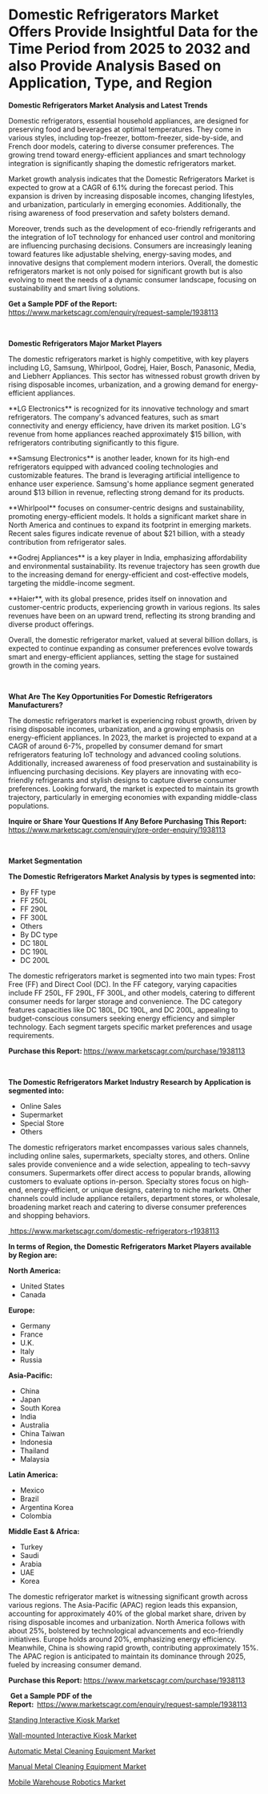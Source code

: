 <p><h1>Domestic Refrigerators Market Offers Provide Insightful Data for the Time Period from 2025 to 2032 and also Provide Analysis Based on Application, Type, and Region</h1></p><p><strong>Domestic Refrigerators Market Analysis and Latest Trends</strong></p>
<p><p>Domestic refrigerators, essential household appliances, are designed for preserving food and beverages at optimal temperatures. They come in various styles, including top-freezer, bottom-freezer, side-by-side, and French door models, catering to diverse consumer preferences. The growing trend toward energy-efficient appliances and smart technology integration is significantly shaping the domestic refrigerators market.</p><p>Market growth analysis indicates that the Domestic Refrigerators Market is expected to grow at a CAGR of 6.1% during the forecast period. This expansion is driven by increasing disposable incomes, changing lifestyles, and urbanization, particularly in emerging economies. Additionally, the rising awareness of food preservation and safety bolsters demand.</p><p>Moreover, trends such as the development of eco-friendly refrigerants and the integration of IoT technology for enhanced user control and monitoring are influencing purchasing decisions. Consumers are increasingly leaning toward features like adjustable shelving, energy-saving modes, and innovative designs that complement modern interiors. Overall, the domestic refrigerators market is not only poised for significant growth but is also evolving to meet the needs of a dynamic consumer landscape, focusing on sustainability and smart living solutions.</p></p>
<p><strong>Get a Sample PDF of the Report:&nbsp;</strong> <a href="https://www.marketscagr.com/enquiry/request-sample/1938113?utm_campaign=2039&utm_medium=2&utm_source=Github&utm_content=ia&utm_term=28022025&utm_id=domestic-refrigerators">https://www.marketscagr.com/enquiry/request-sample/1938113</a></p>
<p>&nbsp;</p>
<p><strong>Domestic Refrigerators Major Market Players</strong></p>
<p><p>The domestic refrigerators market is highly competitive, with key players including LG, Samsung, Whirlpool, Godrej, Haier, Bosch, Panasonic, Media, and Liebherr Appliances. This sector has witnessed robust growth driven by rising disposable incomes, urbanization, and a growing demand for energy-efficient appliances.</p><p>**LG Electronics** is recognized for its innovative technology and smart refrigerators. The company's advanced features, such as smart connectivity and energy efficiency, have driven its market position. LG's revenue from home appliances reached approximately $15 billion, with refrigerators contributing significantly to this figure.</p><p>**Samsung Electronics** is another leader, known for its high-end refrigerators equipped with advanced cooling technologies and customizable features. The brand is leveraging artificial intelligence to enhance user experience. Samsung's home appliance segment generated around $13 billion in revenue, reflecting strong demand for its products.</p><p>**Whirlpool** focuses on consumer-centric designs and sustainability, promoting energy-efficient models. It holds a significant market share in North America and continues to expand its footprint in emerging markets. Recent sales figures indicate revenue of about $21 billion, with a steady contribution from refrigerator sales.</p><p>**Godrej Appliances** is a key player in India, emphasizing affordability and environmental sustainability. Its revenue trajectory has seen growth due to the increasing demand for energy-efficient and cost-effective models, targeting the middle-income segment.</p><p>**Haier**, with its global presence, prides itself on innovation and customer-centric products, experiencing growth in various regions. Its sales revenues have been on an upward trend, reflecting its strong branding and diverse product offerings. </p><p>Overall, the domestic refrigerator market, valued at several billion dollars, is expected to continue expanding as consumer preferences evolve towards smart and energy-efficient appliances, setting the stage for sustained growth in the coming years.</p></p>
<p>&nbsp;</p>
<p><strong>What Are The Key Opportunities For Domestic Refrigerators Manufacturers?</strong></p>
<p><p>The domestic refrigerators market is experiencing robust growth, driven by rising disposable incomes, urbanization, and a growing emphasis on energy-efficient appliances. In 2023, the market is projected to expand at a CAGR of around 6-7%, propelled by consumer demand for smart refrigerators featuring IoT technology and advanced cooling solutions. Additionally, increased awareness of food preservation and sustainability is influencing purchasing decisions. Key players are innovating with eco-friendly refrigerants and stylish designs to capture diverse consumer preferences. Looking forward, the market is expected to maintain its growth trajectory, particularly in emerging economies with expanding middle-class populations.</p></p>
<p><strong>Inquire or Share Your Questions If Any Before Purchasing This Report:</strong> <a href="https://www.marketscagr.com/enquiry/pre-order-enquiry/1938113?utm_campaign=2039&utm_medium=2&utm_source=Github&utm_content=ia&utm_term=28022025&utm_id=domestic-refrigerators">https://www.marketscagr.com/enquiry/pre-order-enquiry/1938113</a></p>
<p>&nbsp;</p>
<p><strong>Market Segmentation</strong></p>
<p><strong>The Domestic Refrigerators Market Analysis by types is segmented into:</strong></p>
<p><ul><li>By FF type</li><li>FF 250L</li><li>FF 290L</li><li>FF 300L</li><li>Others</li><li>By DC type</li><li>DC 180L</li><li>DC 190L</li><li>DC 200L</li></ul></p>
<p><p>The domestic refrigerators market is segmented into two main types: Frost Free (FF) and Direct Cool (DC). In the FF category, varying capacities include FF 250L, FF 290L, FF 300L, and other models, catering to different consumer needs for larger storage and convenience. The DC category features capacities like DC 180L, DC 190L, and DC 200L, appealing to budget-conscious consumers seeking energy efficiency and simpler technology. Each segment targets specific market preferences and usage requirements.</p></p>
<p><strong>Purchase this Report:&nbsp;</strong><a href="https://www.marketscagr.com/purchase/1938113?utm_campaign=2039&utm_medium=2&utm_source=Github&utm_content=ia&utm_term=28022025&utm_id=domestic-refrigerators">https://www.marketscagr.com/purchase/1938113</a></p>
<p>&nbsp;</p>
<p><strong>The Domestic Refrigerators Market Industry Research by Application is segmented into:</strong></p>
<p><ul><li>Online Sales</li><li>Supermarket</li><li>Special Store</li><li>Others</li></ul></p>
<p><p>The domestic refrigerators market encompasses various sales channels, including online sales, supermarkets, specialty stores, and others. Online sales provide convenience and a wide selection, appealing to tech-savvy consumers. Supermarkets offer direct access to popular brands, allowing customers to evaluate options in-person. Specialty stores focus on high-end, energy-efficient, or unique designs, catering to niche markets. Other channels could include appliance retailers, department stores, or wholesale, broadening market reach and catering to diverse consumer preferences and shopping behaviors.</p></p>
<p><a href="https://www.marketscagr.com/domestic-refrigerators-r1938113?utm_campaign=2039&utm_medium=2&utm_source=Github&utm_content=ia&utm_term=28022025&utm_id=domestic-refrigerators">&nbsp;https://www.marketscagr.com/domestic-refrigerators-r1938113</a></p>
<p><strong>In terms of Region, the Domestic Refrigerators Market Players available by Region are:</strong></p>
<p>
    <p> <strong> North America: </strong>
        <ul>
            <li>United States</li>
            <li>Canada</li>
        </ul>
        </p> 
    <p> <strong> Europe: </strong>
        <ul>
            <li>Germany</li>
            <li>France</li>
            <li>U.K.</li>
            <li>Italy</li>
            <li>Russia</li>
        </ul>
        </p> 
    <p> <strong> Asia-Pacific: </strong>
        <ul>
            <li>China</li>
            <li>Japan</li>
            <li>South Korea</li>
            <li>India</li>
            <li>Australia</li>
            <li>China Taiwan</li>
            <li>Indonesia</li>
            <li>Thailand</li>
            <li>Malaysia</li>
        </ul>
        </p> 
    <p> <strong> Latin America: </strong>
        <ul>
            <li>Mexico</li>
            <li>Brazil</li>
            <li>Argentina Korea</li>
            <li>Colombia</li>
        </ul>
        </p> 
    <p> <strong> Middle East & Africa: </strong>
        <ul>
            <li>Turkey</li>
            <li>Saudi</li>
            <li>Arabia</li>
            <li>UAE</li>
            <li>Korea</li>
        </ul>
    </p>
    </p>
<p><p>The domestic refrigerator market is witnessing significant growth across various regions. The Asia-Pacific (APAC) region leads this expansion, accounting for approximately 40% of the global market share, driven by rising disposable incomes and urbanization. North America follows with about 25%, bolstered by technological advancements and eco-friendly initiatives. Europe holds around 20%, emphasizing energy efficiency. Meanwhile, China is showing rapid growth, contributing approximately 15%. The APAC region is anticipated to maintain its dominance through 2025, fueled by increasing consumer demand.</p></p>
<p><strong>Purchase this Report: </strong><a href="https://www.marketscagr.com/purchase/1938113?utm_campaign=2039&utm_medium=2&utm_source=Github&utm_content=ia&utm_term=28022025&utm_id=domestic-refrigerators">https://www.marketscagr.com/purchase/1938113</a></p>
<p>&nbsp;<strong>Get a Sample PDF of the Report:&nbsp;&nbsp;</strong><a href="https://www.marketscagr.com/enquiry/request-sample/1938113?utm_campaign=2039&utm_medium=2&utm_source=Github&utm_content=ia&utm_term=28022025&utm_id=domestic-refrigerators">https://www.marketscagr.com/enquiry/request-sample/1938113</a></p>
<p><strong></strong></p>
<p><p><a href="https://github.com/bensemilia864/Market-Research-Report-List-1/blob/main/standing-interactive-kiosk-market.md?utm_campaign=2039&utm_medium=2&utm_source=Github&utm_content=ia&utm_term=28022025&utm_id=domestic-refrigerators">Standing Interactive Kiosk Market</a></p><p><a href="https://github.com/sungbruington660/Market-Research-Report-List-1/blob/main/wall-mounted-interactive-kiosk-market.md?utm_campaign=2039&utm_medium=2&utm_source=Github&utm_content=ia&utm_term=28022025&utm_id=domestic-refrigerators">Wall-mounted Interactive Kiosk Market</a></p><p><a href="https://github.com/ashepherd82/Market-Research-Report-List-7/blob/main/automatic-metal-cleaning-equipment-market.md?utm_campaign=2039&utm_medium=2&utm_source=Github&utm_content=ia&utm_term=28022025&utm_id=domestic-refrigerators">Automatic Metal Cleaning Equipment Market</a></p><p><a href="https://github.com/JakirUddin651/Market-Research-Report-List-1/blob/main/manual-metal-cleaning-equipment-market.md?utm_campaign=2039&utm_medium=2&utm_source=Github&utm_content=ia&utm_term=28022025&utm_id=domestic-refrigerators">Manual Metal Cleaning Equipment Market</a></p><p><a href="https://github.com/gerdabatiskzv9/Market-Research-Report-List-1/blob/main/mobile-warehouse-robotics-market.md?utm_campaign=2039&utm_medium=2&utm_source=Github&utm_content=ia&utm_term=28022025&utm_id=domestic-refrigerators">Mobile Warehouse Robotics Market</a></p></p>